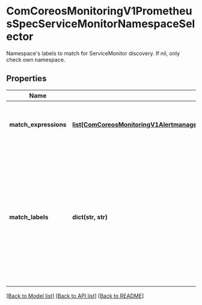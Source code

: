 # ComCoreosMonitoringV1PrometheusSpecServiceMonitorNamespaceSelector

Namespace's labels to match for ServiceMonitor discovery. If nil, only check own namespace.
## Properties
Name | Type | Description | Notes
------------ | ------------- | ------------- | -------------
**match_expressions** | [**list[ComCoreosMonitoringV1AlertmanagerSpecAffinityPodAffinityPodAffinityTermLabelSelectorMatchExpressions]**](ComCoreosMonitoringV1AlertmanagerSpecAffinityPodAffinityPodAffinityTermLabelSelectorMatchExpressions.md) | matchExpressions is a list of label selector requirements. The requirements are ANDed. | [optional] 
**match_labels** | **dict(str, str)** | matchLabels is a map of {key,value} pairs. A single {key,value} in the matchLabels map is equivalent to an element of matchExpressions, whose key field is \&quot;key\&quot;, the operator is \&quot;In\&quot;, and the values array contains only \&quot;value\&quot;. The requirements are ANDed. | [optional] 

[[Back to Model list]](../README.md#documentation-for-models) [[Back to API list]](../README.md#documentation-for-api-endpoints) [[Back to README]](../README.md)


